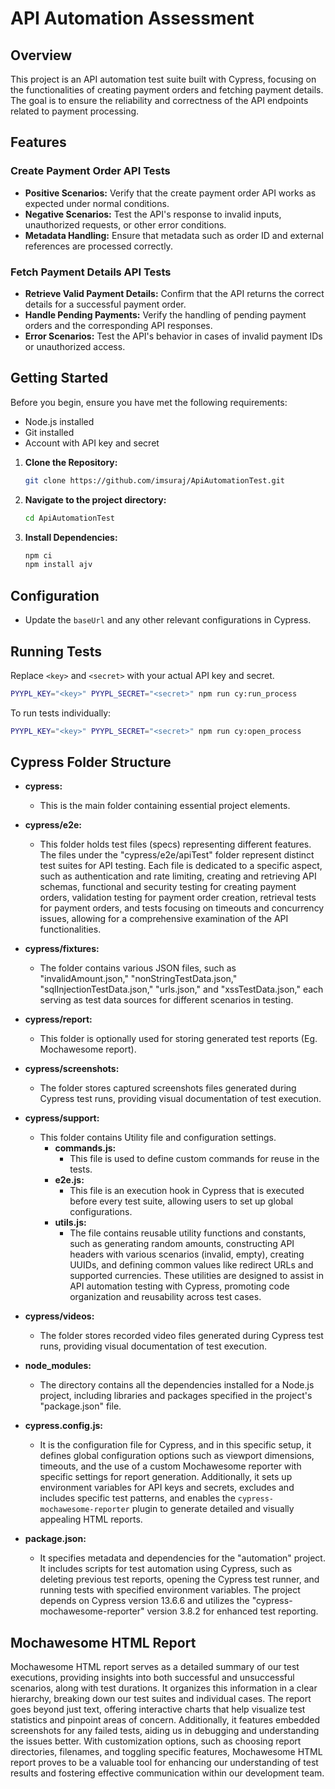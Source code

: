 # API Automation Assessment

## Overview

This project is an API automation test suite built with Cypress, focusing on the functionalities of creating payment orders and fetching payment details. The goal is to ensure the reliability and correctness of the API endpoints related to payment processing.

## Features

### Create Payment Order API Tests
- **Positive Scenarios:** Verify that the create payment order API works as expected under normal conditions.
- **Negative Scenarios:** Test the API's response to invalid inputs, unauthorized requests, or other error conditions.
- **Metadata Handling:** Ensure that metadata such as order ID and external references are processed correctly.

### Fetch Payment Details API Tests
- **Retrieve Valid Payment Details:** Confirm that the API returns the correct details for a successful payment order.
- **Handle Pending Payments:** Verify the handling of pending payment orders and the corresponding API responses.
- **Error Scenarios:** Test the API's behavior in cases of invalid payment IDs or unauthorized access.

## Getting Started

Before you begin, ensure you have met the following requirements:
- Node.js installed
- Git installed
- Account with API key and secret

1. **Clone the Repository:**
   ```bash
   git clone https://github.com/imsuraj/ApiAutomationTest.git
   ```

2. **Navigate to the project directory:**
   ```bash
   cd ApiAutomationTest
   ```

3. **Install Dependencies:**
   ```bash
   npm ci
   npm install ajv
   ```

## Configuration
- Update the `baseUrl` and any other relevant configurations in Cypress.

## Running Tests

Replace `<key>` and `<secret>` with your actual API key and secret.

```bash
PYYPL_KEY="<key>" PYYPL_SECRET="<secret>" npm run cy:run_process
```

To run tests individually:

```bash
PYYPL_KEY="<key>" PYYPL_SECRET="<secret>" npm run cy:open_process
```

## Cypress Folder Structure

- **cypress:**
  - This is the main folder containing essential project elements.
- **cypress/e2e:**
  - This folder holds test files (specs) representing different features. The files under the "cypress/e2e/apiTest" folder represent distinct test suites for API testing. Each file is dedicated to a specific aspect, such as authentication and rate limiting, creating and retrieving API schemas, functional and security testing for creating payment orders, validation testing for payment order creation, retrieval tests for payment orders, and tests focusing on timeouts and concurrency issues, allowing for a comprehensive examination of the API functionalities.
- **cypress/fixtures:**
  - The folder contains various JSON files, such as "invalidAmount.json," "nonStringTestData.json," "sqlInjectionTestData.json," "urls.json," and "xssTestData.json," each serving as test data sources for different scenarios in testing.
- **cypress/report:**
  - This folder is optionally used for storing generated test reports (Eg. Mochawesome report).
- **cypress/screenshots:**
  - The folder stores captured screenshots files generated during Cypress test runs, providing visual documentation of test execution.
- **cypress/support:**
  - This folder contains Utility file and configuration settings.
    - **commands.js:**
      - This file is used to define custom commands for reuse in the tests.
    - **e2e.js:**
      - This file is an execution hook in Cypress that is executed before every test suite, allowing users to set up global configurations.
    - **utils.js:**
      - The file contains reusable utility functions and constants, such as generating random amounts, constructing API headers with various scenarios (invalid, empty), creating UUIDs, and defining common values like redirect URLs and supported currencies. These utilities are designed to assist in API automation testing with Cypress, promoting code organization and reusability across test cases.

- **cypress/videos:**
  - The folder stores recorded video files generated during Cypress test runs, providing visual documentation of test execution.

- **node_modules:**
  - The directory contains all the dependencies installed for a Node.js project, including libraries and packages specified in the project's "package.json" file.

- **cypress.config.js:**
  - It is the configuration file for Cypress, and in this specific setup, it defines global configuration options such as viewport dimensions, timeouts, and the use of a custom Mochawesome reporter with specific settings for report generation. Additionally, it sets up environment variables for API keys and secrets, excludes and includes specific test patterns, and enables the `cypress-mochawesome-reporter` plugin to generate detailed and visually appealing HTML reports.

- **package.json:**
  - It specifies metadata and dependencies for the "automation" project. It includes scripts for test automation using Cypress, such as deleting previous test reports, opening the Cypress test runner, and running tests with specified environment variables. The project depends on Cypress version 13.6.6 and utilizes the "cypress-mochawesome-reporter" version 3.8.2 for enhanced test reporting.

## Mochawesome HTML Report
Mochawesome HTML report serves as a detailed summary of our test executions, providing insights into both successful and unsuccessful scenarios, along with test durations. It organizes this information in a clear hierarchy, breaking down our test suites and individual cases. The report goes beyond just text, offering interactive charts that help visualize test statistics and pinpoint areas of concern. Additionally, it features embedded screenshots for any failed tests, aiding us in debugging and understanding the issues better. With customization options, such as choosing report directories, filenames, and toggling specific features, Mochawesome HTML report proves to be a valuable tool for enhancing our understanding of test results and fostering effective communication within our development team.
